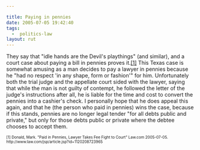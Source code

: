 ```yaml
---

title: Paying in pennies
date: 2005-07-05 19:42:40
tags:
  -  politics-law
layout: rut
---
```


<p>They say that "idle hands are the Devil's playthings" (and similar), and a court case about paying a bill in pennies proves it.<a href="http://www.law.com/jsp/article.jsp?id=1120208723965">[1]</a> This Texas case is somewhat amusing as a man decides to pay a lawyer in pennies because he "had no respect 'in any shape, form or fashion'" for him.  Unfortunately both the trial judge and the appellate court sided with the lawyer, saying that while the man is not guilty of contempt, he followed the letter of the judge's instructions after all, he is liable for the time and cost to convert the pennies into a cashier's check.  I personally hope that he does appeal this again, and that he (the person who paid in pennies) wins the case, because if this stands, pennies are no longer legal tender "for all debts public and private," but only for those debts public or private where the debtee chooses to accept them.</p>  <font size="-2"> [1] Donald, Mark.  "Paid in Pennies, Lawyer Takes Fee Fight to Court" Law.com 2005-07-05. http://www.law.com/jsp/article.jsp?id=1120208723965 </font>

